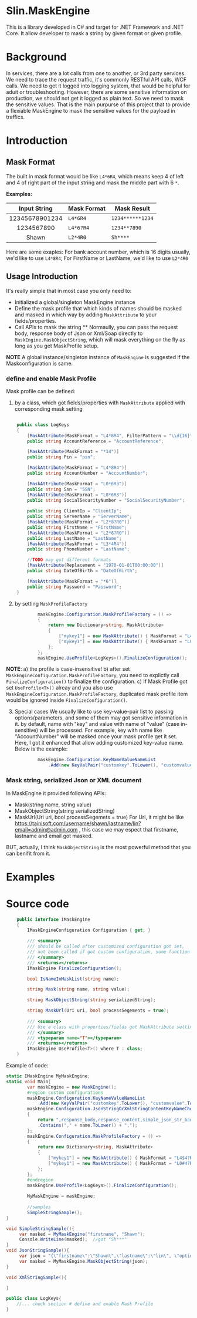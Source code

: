 # Slin.MaskEngine
This is a library developed in C# and target for .NET Framework and .NET Core. It allow developer to mask a string by given format or given profile.

# Background
In services, there are a lot calls from one to another, or 3rd party services. We need to trace the request traffic, it's commonly RESTful API calls, WCF calls. We need to get it logged into logging system, that would be helpful for aduit or troubleshooting. However, there are some sensitive information on production, we should not get it logged as plain text. So we need to mask the sensitive values. That is the main purpurse of this project that to provide a flexiable MaskEngine to mask the sensitive values for the payload in traffics.

# Introduction

## Mask Format
The built in mask format would be like `L4*6R4`, which means keep 4 of left and 4 of right part of the input string and mask the middle part with 6 `*`. 

**Examples:**

|Input String|Mask Format|Mask Result|
|:---:|-------|--------|
|12345678901234| `L4*6R4` | `1234******1234` |
|1234567890| `L4*6?R4` | `1234**7890` |
|Shawn| `L2*4R0` | `Sh****` |

Here are some exaples:
For bank account number, which is 16 digits usually, we'd like to use `L4*8R4`;
For FirstName or LastName, we'd like to use `L2*4R0`

## Usage Introduction
It's really simple that in most case you only need to:
* Initialized a global/singleton MaskEngine instance
* Define the mask profile that which kinds of names should be masked and masked in which way by adding `MaskAttribute` to your fields/properties.
* Call APIs to mask the string
** Normaully, you can pass the request body, response body of Json or Xml/Soap directly to `MaskEngine.MaskObjectString`, which will mask everything on the fly as long as you get MaskProfile setup.

**NOTE** A global instance/singleton instance of `MaskEngine` is suggested if the Maskconfiguration is same.

### define and enable Mask Profile
Mask profile can be defined:
1. by a class, which got fields/properties with `MaskAttribute` applied with corresponding mask setting
```csharp

    public class LogKeys
    {
        [MaskAttribute(MaskFormat = "L4*8R4", FilterPattern = "\\d{16}")]
        public string AccountReference = "AccountReference";

        [MaskAttribute(MaskFormat = "*14")]
        public string Pin = "pin";

        [MaskAttribute(MaskFormat = "L4*8R4")]
        public string AccountNumber = "AccountNumber";

        [MaskAttribute(MaskFormat = "L0*6R3")]
        public string Ssn = "SSN";
        [MaskAttribute(MaskFormat = "L0*6R3")]
        public string SocialSecurityNumber = "SocialSecurityNumber";
        
        public string ClientIp = "ClientIp";
        public string ServerName = "ServerName";
        [MaskAttribute(MaskFormat = "L2*8?R0")]
        public string FirstName = "FirstName";
        [MaskAttribute(MaskFormat = "L2*8?R0")]
        public string LastName = "LastName";
        [MaskAttribute(MaskFormat = "L3*4R4")]
        public string PhoneNumber = "LastName";

        //TODO may got different formats
        [MaskAttribute(Replacement = "1970-01-01T00:00:00")]
        public string DateOfBirth = "DateOfBirth";

        [MaskAttribute(MaskFormat = "*6")]
        public string Password = "Password";
    }
```

2. by setting `MaskProfileFactory`

```csharp
            maskEngine.Configuration.MaskProfileFactory = () =>
            {
                return new Dictionary<string, MaskAttribute>
                {
                    ["mykey1"] = new MaskAttribute() { MaskFormat = "L4$4?R4" },
                    ["mykey1"] = new MaskAttribute() { MaskFormat = "L0#4?R0" },
                };
            };
            maskEngine.UseProfile<LogKeys>().FinalizeConfiguration();
```
**NOTE**: a) the profile is case-insensitive! b) after set `MaskEngineConfiguration.MaskProfileFactory`, you need to explictly call `FinalizeConfiguration()` to finalize the configuration. c) If Mask Profile got set `UseProfile<T>()` alreay and you also use `MaskEngineConfiguration.MaskProfileFactory`, duplicated mask profile item would be ignored inside `FinalizeConfiguration()`.

3. Special cases
We usually like to use key-value-pair list to passing options/parameters, and some of them may got sensitive information in it. by default, name with "key" and value with name of "value" (case in-sensitive) will be processed. For example, key with name like "AccountNumber" will be masked once your mask profile get it set.
Here, I got it enhanced that allow adding customized key-value name. Below is the example:

```csharp
            maskEngine.Configuration.KeyNameValueNameList
                .Add(new KeyValPair("customkey".ToLower(), "customvalue".ToLower()));
```

### Mask string, serialized Json or XML document
In MaskEngine it provided following APIs:
* Mask(string name, string value)
* MaskObjectString(string serializedString)
* MaskUrl(Uri uri, bool processSegemets = true)
For Url, it might be like https://tainisoft.com/username/shawn/lastname/lin?email=admin@admin.com , this case we may espect that firstname, lastname and email got masked.

BUT, actually, I think `MaskObjectString` is the most powerful method that you can benifit from it.


# Examples

# Source code
```csharp
    public interface IMaskEngine
    {
        IMaskEngineConfiguration Configuration { get; }

        /// <summary>
        /// should be called after customized configuration got set,
        /// not been called if got custom configuration, some function may not working well.
        /// </summary>
        /// <returns></returns>
        IMaskEngine FinalizeConfiguration();

        bool IsNameInMaskList(string name);

        string Mask(string name, string value);

        string MaskObjectString(string serializedString);

        string MaskUrl(Uri uri, bool processSegements = true);
        
        /// <summary>
        /// Use a class with properties/fields got MaskAttribute setting
        /// </summary>
        /// <typeparam name="T"></typeparam>
        /// <returns></returns>
        IMaskEngine UseProfile<T>() where T : class;
    }
```


Example of code:
```csharp
static IMaskEngine MyMaskEngine;
static void Main{
        var maskEngine = new MaskEngine();
        #region custom configurations
        maskEngine.Configuration.KeyNameValueNameList
            .Add(new KeyValPair("customkey".ToLower(), "customvalue".ToLower()));
        maskEngine.Configuration.JsonStringOrXmlStringContentKeyNameChecker = (name, context) =>
        {
            return ",response_body,response_content,simple_json_str_bad,simple_xml_str_bad,simple_xml_kvp_str_bad,"
            .Contains("," + name.ToLower() + ",");
        };
        maskEngine.Configuration.MaskProfileFactory = () =>
        {
            return new Dictionary<string, MaskAttribute>
            {
                ["mykey1"] = new MaskAttribute() { MaskFormat = "L4$4?R4" },
                ["mykey1"] = new MaskAttribute() { MaskFormat = "L0#4?R0" },
            };
        };
        #endregion
        maskEngine.UseProfile<LogKeys>().FinalizeConfiguration();
        
        MyMaskEngine = maskEngine;
        
        //samples
        SimpleStringSample();
}

void SimpleStringSample(){
     var masked = MyMaskEngine("firstname", "Shawn");
     Console.WriteLine(masked);  //got "Sh***"
}
void JsonStringSample(){
     var json = "{\"firstname\":\"Shawn\",\"lastname\":\"lin\", \"options\":[{\"key\":\"ssn\",\"value\":\"123456789\"}]}";
     var masked = MyMaskEngine.MaskObjectString(json);
}

void XmlStringSample(){

}

public class LogKeys{
    //... check section # define and enable Mask Profile
}

```




